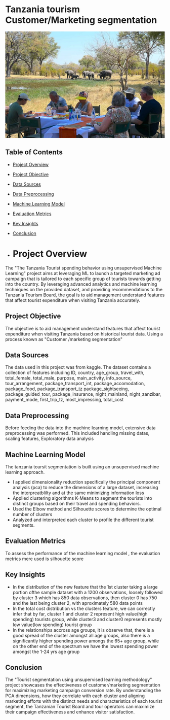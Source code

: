 # Tanzania tourism Customer/Marketing segmentation

![](image_1.jpg)



## Table of Contents
- [Project Overview](#project-overview)
- [Project Objective](#project-objective)
- [Data Sources](#data-sources)
- [Data Preprocessing](#data-preprocessing)
- [Machine Learning Model](#machine-learning-model)
- [Evaluation Metrics](#evaluation-metrics)
- [Key Insights](#key-insights)
- [Conclusion](#conclusion)

- # Project Overview
The "The Tanzania Tourist spending behavior using unsupervised Machine Learning" project aims at leveraging ML to launch a targeted marketing ad campaign that is tailored to each specific group of tourists towards getting into the country. By leveraging advanced analytics and machine learning techniques on the provided dataset, and providing recommendations to the Tanzania Tourism Board, the goal is to aid management understand features that affect tourist expenditure when visiting Tanzania accurately. 

## Project Objective
The objective is to aid management understand features that affect tourist expenditure when visiting Tanzania based on historical tourist data. Using a process known as "Customer /marketing segmentation"
 
## Data Sources
 The data used in this project was from kaggle. The dataset contains a collection of features including ID, country, age_group, travel_with, total_female, total_male, purpose, main_activity,	info_source,	tour_arrangement, package_transport_int,	package_accomodation,	package_food,	package_transport_tz	package_sightseeing,	package_guided_tour,	package_insurance,	night_mainland,	night_zanzibar,	payment_mode,	first_trip_tz, most_impressing,	total_cost

## Data Preprocessing
Before feeding the data into the machine learning model, extensive data preprocessing was performed. This included handling missing datas, scaling features, Exploratory data analysis

 ## Machine Learning Model 
 The tanzania toursit segmentation is built using an unsupervised machine learning approach. 
 - I applied dimensionality reduction specifically the principal component analysis (pca) to reduce the dimensions of a large dataset, increasing the interpreatblilty and at the same minimizing information loss
 - Applied clustering algorithms K-Means to segment the tourists into distinct groups based on their travel and spending behaviors.
 - Used the Elbow method and Silhouette scores to determine the optimal number of clusters
 - Analyzed and interpreted each cluster to profile the different tourist segments.
   
## Evaluation Metrics
   To assess the performance of the machine learning model , the evaluation metrics mere used is silhouette score

 ## Key Insights  
 - In the distribution of the new feature that the 1st cluster taking a large portion ofthe sample dataset with a 1200 observations, loosely followed by cluster 3 which has 850 data observations, then cluster 0 has 750 and the last being cluster 2, with aproximately 580 data points
- In the total cost distribution vs the clusters feature, we can correctly infer that by far, cluster 1 and cluster 2 represent high value(high spending) tourists group, while cluster3 and cluster0 represents mostly low value(low spending) tourist group
- In the relationships accross age groups, it is observe that, there is a good spread of the cluster amongst all age groups, also there is a significantly higher spending power amongs the 65+ age group, while on the other end of the spectrum we have the lowest spending power amongst the 1-24 yrs age group

## Conclusion
The "Tourist segmentation using unsupervised learning methodology" project showcases the effectiveness of customer/marketing segmentation for maximizing 
marketing campaign conversion rate. By understanding the PCA dimensions, how they correlate with each cluster and aligning marketing efforts with the distinct needs and characteristics of each tourist segment, the Tanzanian Tourist Board and tour operators can maximize their campaign effectiveness and enhance visitor satisfaction.






   
